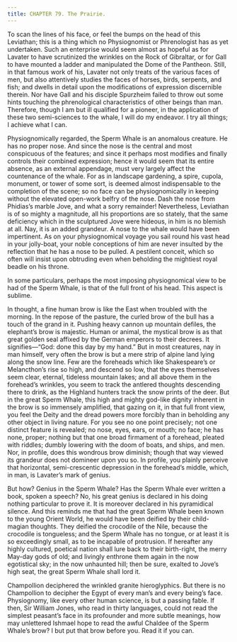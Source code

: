 ```yaml
---
title: CHAPTER 79. The Prairie.
---
```


To scan the lines of his face, or feel the bumps on the head of this Leviathan; this is a thing which no Physiognomist or Phrenologist has as yet undertaken. Such an enterprise would seem almost as hopeful as for Lavater to have scrutinized the wrinkles on the Rock of Gibraltar, or for Gall to have mounted a ladder and manipulated the Dome of the Pantheon. Still, in that famous work of his, Lavater not only treats of the various faces of men, but also attentively studies the faces of horses, birds, serpents, and fish; and dwells in detail upon the modifications of expression discernible therein. Nor have Gall and his disciple Spurzheim failed to throw out some hints touching the phrenological characteristics of other beings than man. Therefore, though I am but ill qualified for a pioneer, in the application of these two semi-sciences to the whale, I will do my endeavor. I try all things; I achieve what I can.

Physiognomically regarded, the Sperm Whale is an anomalous creature. He has no proper nose. And since the nose is the central and most conspicuous of the features; and since it perhaps most modifies and finally controls their combined expression; hence it would seem that its entire absence, as an external appendage, must very largely affect the countenance of the whale. For as in landscape gardening, a spire, cupola, monument, or tower of some sort, is deemed almost indispensable to the completion of the scene; so no face can be physiognomically in keeping without the elevated open-work belfry of the nose. Dash the nose from Phidias’s marble Jove, and what a sorry remainder! Nevertheless, Leviathan is of so mighty a magnitude, all his proportions are so stately, that the same deficiency which in the sculptured Jove were hideous, in him is no blemish at all. Nay, it is an added grandeur. A nose to the whale would have been impertinent. As on your physiognomical voyage you sail round his vast head in your jolly-boat, your noble conceptions of him are never insulted by the reflection that he has a nose to be pulled. A pestilent conceit, which so often will insist upon obtruding even when beholding the mightiest royal beadle on his throne.

In some particulars, perhaps the most imposing physiognomical view to be had of the Sperm Whale, is that of the full front of his head. This aspect is sublime.

In thought, a fine human brow is like the East when troubled with the morning. In the repose of the pasture, the curled brow of the bull has a touch of the grand in it. Pushing heavy cannon up mountain defiles, the elephant’s brow is majestic. Human or animal, the mystical brow is as that great golden seal affixed by the German emperors to their decrees. It signifies—“God: done this day by my hand.” But in most creatures, nay in man himself, very often the brow is but a mere strip of alpine land lying along the snow line. Few are the foreheads which like Shakespeare’s or Melancthon’s rise so high, and descend so low, that the eyes themselves seem clear, eternal, tideless mountain lakes; and all above them in the forehead’s wrinkles, you seem to track the antlered thoughts descending there to drink, as the Highland hunters track the snow prints of the deer. But in the great Sperm Whale, this high and mighty god-like dignity inherent in the brow is so immensely amplified, that gazing on it, in that full front view, you feel the Deity and the dread powers more forcibly than in beholding any other object in living nature. For you see no one point precisely; not one distinct feature is revealed; no nose, eyes, ears, or mouth; no face; he has none, proper; nothing but that one broad firmament of a forehead, pleated with riddles; dumbly lowering with the doom of boats, and ships, and men. Nor, in profile, does this wondrous brow diminish; though that way viewed its grandeur does not domineer upon you so. In profile, you plainly perceive that horizontal, semi-crescentic depression in the forehead’s middle, which, in man, is Lavater’s mark of genius.

But how? Genius in the Sperm Whale? Has the Sperm Whale ever written a book, spoken a speech? No, his great genius is declared in his doing nothing particular to prove it. It is moreover declared in his pyramidical silence. And this reminds me that had the great Sperm Whale been known to the young Orient World, he would have been deified by their child-magian thoughts. They deified the crocodile of the Nile, because the crocodile is tongueless; and the Sperm Whale has no tongue, or at least it is so exceedingly small, as to be incapable of protrusion. If hereafter any highly cultured, poetical nation shall lure back to their birth-right, the merry May-day gods of old; and livingly enthrone them again in the now egotistical sky; in the now unhaunted hill; then be sure, exalted to Jove’s high seat, the great Sperm Whale shall lord it.

Champollion deciphered the wrinkled granite hieroglyphics. But there is no Champollion to decipher the Egypt of every man’s and every being’s face. Physiognomy, like every other human science, is but a passing fable. If then, Sir William Jones, who read in thirty languages, could not read the simplest peasant’s face in its profounder and more subtle meanings, how may unlettered Ishmael hope to read the awful Chaldee of the Sperm Whale’s brow? I but put that brow before you. Read it if you can.